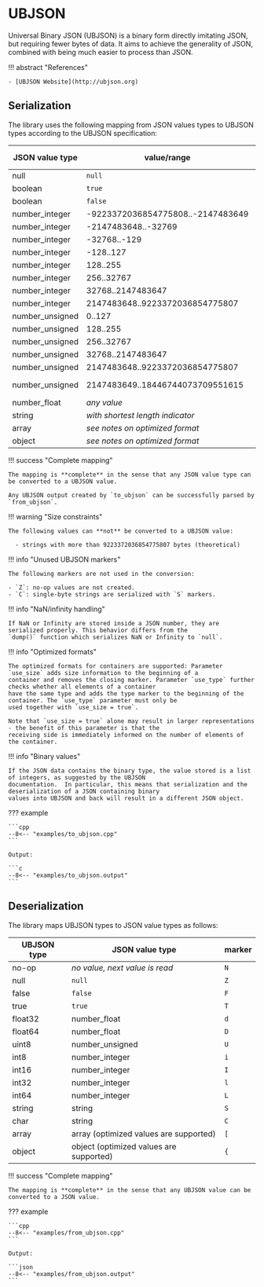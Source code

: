 # UBJSON

Universal Binary JSON (UBJSON) is a binary form directly imitating JSON, but requiring fewer bytes of data. It aims to
achieve the generality of JSON, combined with being much easier to process than JSON.

!!! abstract "References"

    - [UBJSON Website](http://ubjson.org)

## Serialization

The library uses the following mapping from JSON values types to UBJSON types according to the UBJSON specification:

| JSON value type | value/range                       | UBJSON type    | marker |
|-----------------|-----------------------------------|----------------|--------|
| null            | `null`                            | null           | `Z`    |
| boolean         | `true`                            | true           | `T`    |
| boolean         | `false`                           | false          | `F`    |
| number_integer  | -9223372036854775808..-2147483649 | int64          | `L`    |
| number_integer  | -2147483648..-32769               | int32          | `l`    |
| number_integer  | -32768..-129                      | int16          | `I`    |
| number_integer  | -128..127                         | int8           | `i`    |
| number_integer  | 128..255                          | uint8          | `U`    |
| number_integer  | 256..32767                        | int16          | `I`    |
| number_integer  | 32768..2147483647                 | int32          | `l`    |
| number_integer  | 2147483648..9223372036854775807   | int64          | `L`    |
| number_unsigned | 0..127                            | int8           | `i`    |
| number_unsigned | 128..255                          | uint8          | `U`    |
| number_unsigned | 256..32767                        | int16          | `I`    |
| number_unsigned | 32768..2147483647                 | int32          | `l`    |
| number_unsigned | 2147483648..9223372036854775807   | int64          | `L`    |
| number_unsigned | 2147483649..18446744073709551615  | high-precision | `H`    |
| number_float    | *any value*                       | float64        | `D`    |
| string          | *with shortest length indicator*  | string         | `S`    |
| array           | *see notes on optimized format*   | array          | `[`    |
| object          | *see notes on optimized format*   | map            | `{`    |

!!! success "Complete mapping"

    The mapping is **complete** in the sense that any JSON value type can be converted to a UBJSON value.

    Any UBJSON output created by `to_ubjson` can be successfully parsed by `from_ubjson`.

!!! warning "Size constraints"

    The following values can **not** be converted to a UBJSON value:

      - strings with more than 9223372036854775807 bytes (theoretical)

!!! info "Unused UBJSON markers"

    The following markers are not used in the conversion:
    
    - `Z`: no-op values are not created.
    - `C`: single-byte strings are serialized with `S` markers.

!!! info "NaN/infinity handling"

    If NaN or Infinity are stored inside a JSON number, they are serialized properly. This behavior differs from the
    `dump()` function which serializes NaN or Infinity to `null`.

!!! info "Optimized formats"

    The optimized formats for containers are supported: Parameter `use_size` adds size information to the beginning of a
    container and removes the closing marker. Parameter `use_type` further checks whether all elements of a container
    have the same type and adds the type marker to the beginning of the container. The `use_type` parameter must only be
    used together with `use_size = true`.

    Note that `use_size = true` alone may result in larger representations - the benefit of this parameter is that the
    receiving side is immediately informed on the number of elements of the container.

!!! info "Binary values"

    If the JSON data contains the binary type, the value stored is a list of integers, as suggested by the UBJSON
    documentation.  In particular, this means that serialization and the deserialization of a JSON containing binary
    values into UBJSON and back will result in a different JSON object.

??? example

    ```cpp
    --8<-- "examples/to_ubjson.cpp"
    ```

    Output:

    ```c
    --8<-- "examples/to_ubjson.output"
    ```

## Deserialization

The library maps UBJSON types to JSON value types as follows:

| UBJSON type | JSON value type                         | marker |
|-------------|-----------------------------------------|--------|
| no-op       | *no value, next value is read*          | `N`    |
| null        | `null`                                  | `Z`    |
| false       | `false`                                 | `F`    |
| true        | `true`                                  | `T`    |
| float32     | number_float                            | `d`    |
| float64     | number_float                            | `D`    |
| uint8       | number_unsigned                         | `U`    |
| int8        | number_integer                          | `i`    |
| int16       | number_integer                          | `I`    |
| int32       | number_integer                          | `l`    |
| int64       | number_integer                          | `L`    |
| string      | string                                  | `S`    |
| char        | string                                  | `C`    |
| array       | array (optimized values are supported)  | `[`    |
| object      | object (optimized values are supported) | `{`    |

!!! success "Complete mapping"

    The mapping is **complete** in the sense that any UBJSON value can be converted to a JSON value.

??? example

    ```cpp
    --8<-- "examples/from_ubjson.cpp"
    ```

    Output:

    ```json
    --8<-- "examples/from_ubjson.output"
    ```
